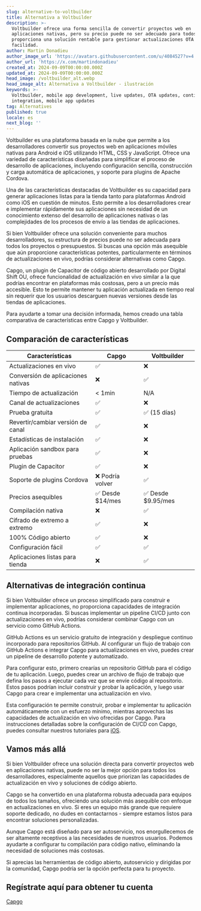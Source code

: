 ```yaml
---
slug: alternative-to-voltbuilder
title: Alternativa a Voltbuilder
description: >-
  Voltbuilder ofrece una forma sencilla de convertir proyectos web en
  aplicaciones nativas, pero su precio puede no ser adecuado para todos. Capgo
  proporciona una solución rentable para gestionar actualizaciones OTA con
  facilidad.
author: Martin Donadieu
author_image_url: 'https://avatars.githubusercontent.com/u/4084527?v=4'
author_url: 'https://x.com/martindonadieu'
created_at: 2024-09-09T00:00:00.000Z
updated_at: 2024-09-09T00:00:00.000Z
head_image: /voltbuilder_alt.webp
head_image_alt: Alternativa a Voltbuilder - ilustración
keywords: >-
  Voltbuilder, mobile app development, live updates, OTA updates, continuous
  integration, mobile app updates
tag: Alternatives
published: true
locale: es
next_blog: ''
---
```

Voltbuilder es una plataforma basada en la nube que permite a los desarrolladores convertir sus proyectos web en aplicaciones móviles nativas para Android e iOS utilizando HTML, CSS y JavaScript. Ofrece una variedad de características diseñadas para simplificar el proceso de desarrollo de aplicaciones, incluyendo configuración sencilla, construcción y carga automática de aplicaciones, y soporte para plugins de Apache Cordova.

Una de las características destacadas de Voltbuilder es su capacidad para generar aplicaciones listas para la tienda tanto para plataformas Android como iOS en cuestión de minutos. Esto permite a los desarrolladores crear e implementar rápidamente sus aplicaciones sin necesidad de un conocimiento extenso del desarrollo de aplicaciones nativas o las complejidades de los procesos de envío a las tiendas de aplicaciones.

Si bien Voltbuilder ofrece una solución conveniente para muchos desarrolladores, su estructura de precios puede no ser adecuada para todos los proyectos o presupuestos. Si buscas una opción más asequible que aún proporcione características potentes, particularmente en términos de actualizaciones en vivo, podrías considerar alternativas como Capgo.

Capgo, un plugin de Capacitor de código abierto desarrollado por Digital Shift OU, ofrece funcionalidad de actualización en vivo similar a la que podrías encontrar en plataformas más costosas, pero a un precio más accesible. Esto te permite mantener tu aplicación actualizada en tiempo real sin requerir que los usuarios descarguen nuevas versiones desde las tiendas de aplicaciones.

Para ayudarte a tomar una decisión informada, hemos creado una tabla comparativa de características entre Capgo y Voltbuilder.

## Comparación de características

| Características | Capgo | Voltbuilder |
| --- | --- | --- |
| Actualizaciones en vivo | ✅ | ❌ |
| Conversión de aplicaciones nativas | ❌ | ✅ |
| Tiempo de actualización | < 1min | N/A |
| Canal de actualizaciones | ✅ | ❌ |
| Prueba gratuita | ✅ | ✅ (15 días) |
| Revertir/cambiar versión de canal | ✅ | ❌ |
| Estadísticas de instalación | ✅ | ❌ |
| Aplicación sandbox para pruebas | ✅ | ❌ |
| Plugin de Capacitor | ✅ | ❌ |
| Soporte de plugins Cordova | ❌ Podría volver | ✅ |
| Precios asequibles | ✅ Desde $14/mes | ✅ Desde $9.95/mes |
| Compilación nativa | ❌ | ✅ |
| Cifrado de extremo a extremo | ✅ | ❌ |
| 100% Código abierto | ✅ | ❌ |
| Configuración fácil | ✅ | ✅ |
| Aplicaciones listas para tienda | ❌ | ✅ |

## Alternativas de integración continua

Si bien Voltbuilder ofrece un proceso simplificado para construir e implementar aplicaciones, no proporciona capacidades de integración continua incorporadas. Si buscas implementar un pipeline CI/CD junto con actualizaciones en vivo, podrías considerar combinar Capgo con un servicio como GitHub Actions.

GitHub Actions es un servicio gratuito de integración y despliegue continuo incorporado para repositorios GitHub. Al configurar un flujo de trabajo con GitHub Actions e integrar Capgo para actualizaciones en vivo, puedes crear un pipeline de desarrollo potente y automatizado.

Para configurar esto, primero crearías un repositorio GitHub para el código de tu aplicación. Luego, puedes crear un archivo de flujo de trabajo que defina los pasos a ejecutar cada vez que se envíe código al repositorio. Estos pasos podrían incluir construir y probar la aplicación, y luego usar Capgo para crear e implementar una actualización en vivo.

Esta configuración te permite construir, probar e implementar tu aplicación automáticamente con un esfuerzo mínimo, mientras aprovechas las capacidades de actualización en vivo ofrecidas por Capgo. Para instrucciones detalladas sobre la configuración de CI/CD con Capgo, puedes consultar nuestros tutoriales para [iOS](https://capgo.app/blog/automatic-capacitor-android-build-github-action/).

## Vamos más allá

Si bien Voltbuilder ofrece una solución directa para convertir proyectos web en aplicaciones nativas, puede no ser la mejor opción para todos los desarrolladores, especialmente aquellos que priorizan las capacidades de actualización en vivo y soluciones de código abierto.

Capgo se ha convertido en una plataforma robusta adecuada para equipos de todos los tamaños, ofreciendo una solución más asequible con enfoque en actualizaciones en vivo. Si eres un equipo más grande que requiere soporte dedicado, no dudes en contactarnos - siempre estamos listos para encontrar soluciones personalizadas.

Aunque Capgo está diseñado para ser autoservicio, nos enorgullecemos de ser altamente receptivos a las necesidades de nuestros usuarios. Podemos ayudarte a configurar tu compilación para código nativo, eliminando la necesidad de soluciones más costosas.

Si aprecias las herramientas de código abierto, autoservicio y dirigidas por la comunidad, Capgo podría ser la opción perfecta para tu proyecto.

## Regístrate aquí para obtener tu cuenta

[Capgo](/register/)
